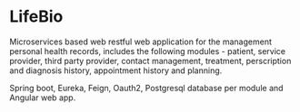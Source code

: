 # LifeBio

Microservices based web restful web application for the management personal health records, includes the following modules - patient, service provider, third party provider, contact management, treatment, perscription and diagnosis history, appointment history and planning. 

Spring boot, Eureka, Feign, Oauth2, Postgresql database per module and Angular web app. 
